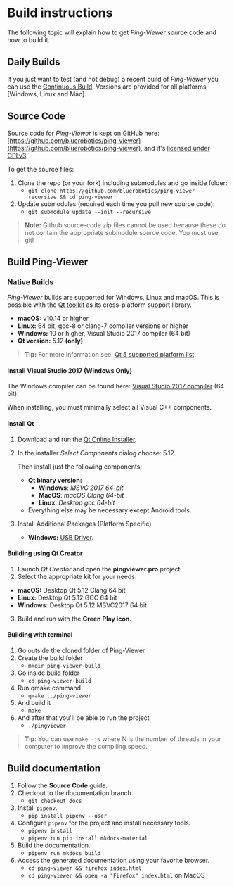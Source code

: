 # Build instructions

The following topic will explain how to get *Ping-Viewer* source code and how to build it.

## Daily Builds

If you just want to test (and not debug) a recent build of *Ping-Viewer* you can use the [Continuous Build](https://github.com/bluerobotics/ping-viewer/releases/tag/continuous). Versions are provided for all platforms [Windows, Linux and Mac].

## Source Code

Source code for *Ping-Viewer* is kept on GitHub here: [https://github.com/bluerobotics/ping-viewer](https://github.com/bluerobotics/ping-viewer), and it's [licensed under GPLv3](https://github.com/bluerobotics/ping-viewer/blob/master/LICENSE.md).

To get the source files:

1. Clone the repo (or your fork) including submodules and go inside folder:
    - `git clone https://github.com/bluerobotics/ping-viewer --recursive && cd ping-viewer`
2. Update submodules (required each time you pull new source code):
    - `git submodule update --init --recursive`

> **Note:** Github source-code zip files cannot be used because these do not contain the appropriate submodule source code. You must use git!


## Build Ping-Viewer

### Native Builds

*Ping-Viewer* builds are supported for Windows, Linux and macOS. This is possible with the [Qt toolkit](http://www.qt.io) as its cross-platform support library.

- **macOS:** v10.14 or higher
- **Linux:** 64 bit, gcc-8 or clang-7 compiler versions or higher
- **Windows:** 10 or higher, Visual Studio 2017 compiler (64 bit)
- **Qt version:** 5.12 **(only)**

> **Tip:** For more information see: [Qt 5 supported platform list](http://doc.qt.io/qt-5/supported-platforms.html).

#### Install Visual Studio 2017 (Windows Only)

The Windows compiler can be found here: [Visual Studio 2017 compiler](https://visualstudio.microsoft.com/vs/older-downloads/) (64 bit).

When installing, you must minimally select all Visual C++ components.

#### Install Qt

1. Download and run the [Qt Online Installer](http://www.qt.io/download-open-source).
2. In the installer *Select Components* dialog choose: 5.12.

   Then install just the following components:
   - **Qt binary version:**
     - **Windows**: *MSVC 2017 64-bit*
     - **MacOS**: *macOS Clang 64-bit*
     - **Linux**: *Desktop gcc 64-bit*
   - Everything else may be necessary except Android tools.

3. Install Additional Packages (Platform Specific)
   - **Windows:** [USB Driver](https://cdn.sparkfun.com/assets/learn_tutorials/7/4/CDM21228_Setup.exe).

#### Building using Qt Creator

1. Launch *Qt Creator* and open the **pingviewer.pro** project.
2. Select the appropriate kit for your needs:
  - **macOS:** Desktop Qt 5.12 Clang 64 bit
  - **Linux:** Desktop Qt 5.12 GCC 64 bit
  - **Windows:** Desktop Qt 5.12 MSVC2017 64 bit
3. Build and run with the **Green Play icon**.

#### Building with terminal

1. Go outside the cloned folder of Ping-Viewer
2. Create the build folder
    - `mkdir ping-viewer-build`
3. Go inside build folder
    - `cd ping-viewer-build`
4. Run qmake command
    - `qmake ../ping-viewer`
5. And build it
    - `make`
6. And after that you'll be able to run the project
    - `./pingviewer`

> **Tip**: You can use `make -jN` where N is the number of threads in your computer to improve the compiling speed.

## Build documentation

1. Follow the **Source Code** guide.
2. Checkout to the documentation branch.
    - `git checkout docs`
3. Install `pipenv`.
    - `pip install pipenv --user`
4. Configure `pipenv` for the project and install necessary tools.
    - `pipenv install`
    - `pipenv run pip install mkdocs-material`
5. Build the documentation.
    - `pipenv run mkdocs build`
6. Access the generated documentation using your favorite browser.
    - `cd ping-viewer && firefox index.html`
    - `cd ping-viewer && open -a "Firefox" index.html` on MacOS
